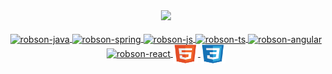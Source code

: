 <div align="center">
  <a href="https://github.com/robsonVargas">
  <img height="180em" src="https://github-readme-stats.vercel.app/api/top-langs/?username=robsonVargas&layout=compact&langs_count=7&theme=merko"/>
</div>

 <div align="center" style="display: inline_block"><br>
  <img align="center" alt="robson-java" height="40" width="50" src="https://cdn.jsdelivr.net/gh/devicons/devicon/icons/java/java-original-wordmark.svg" />
  <img align="center" alt="robson-spring" height="40" width="50" src="https://cdn.jsdelivr.net/gh/devicons/devicon/icons/spring/spring-original-wordmark.svg"/>
  <img align="center" alt="robson-js" height="30" width="40" src="https://cdn.jsdelivr.net/gh/devicons/devicon/icons/javascript/javascript-original.svg" />
  <img align="center" alt="robson-ts" height="30" width="40" src="https://cdn.jsdelivr.net/gh/devicons/devicon/icons/typescript/typescript-original.svg" />
  <img align="center" alt="robson-angular" height="30" width="40" src="https://cdn.jsdelivr.net/gh/devicons/devicon/icons/angularjs/angularjs-original.svg" />
  <img align="center" alt="robson-react" height="30" width="40" src="https://cdn.jsdelivr.net/gh/devicons/devicon/icons/react/react-original-wordmark.svg" />
  <img align="center" alt="robson-html" height="30" width="40" src="https://raw.githubusercontent.com/devicons/devicon/master/icons/html5/html5-original.svg">
  <img align="center" alt="robson-css" height="30" width="40" src="https://raw.githubusercontent.com/devicons/devicon/master/icons/css3/css3-original.svg">
 </div>
